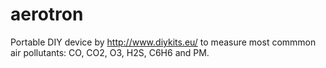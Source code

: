 # aerotron
Portable DIY device by http://www.diykits.eu/ to measure most commmon air pollutants: CO, CO2, O3, H2S, C6H6 and PM.
